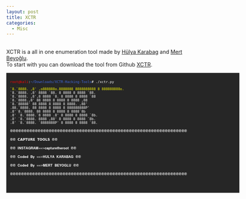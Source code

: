 ```yaml
---
layout: post
title: XCTR
categories:
  - Misc
---
```


<br>XCTR is a all in one enumeration tool made by [Hülya Karabag](https://www.instagram.com/tmrswrr/?hl=en) and [Mert Beyoğlu](https://www.instagram.com/mertbyo/?hl=en).
<br>To start with you can download the tool from Github [XCTR](https://github.com/capture0x/XCTR-Hacking-Tools).
<font size="1">
<div style="height:300px;width:600px;overflow:auto;background-color:#262626;color:White;scrollbar-base-color:gold;font-family:monospace;padding:10px;">
<p><font color="red">root@kali</font>:<font color="RoyalBlue">~/Downloads/XCTR-Hacking-Tools</font># ./xctr.py 
<br>
<p><font color="yellow">`8.`8888.      ,8'  ,o888888o.8888888 8888888888 8 888888888o.</font>
<br> `8.`8888.    ,8'  8888     `88.    8 8888       8 8888    `88.  
<br>  `8.`8888.  ,8',8 8888       `8.   8 8888       8 8888     `88  
<br>   `8.`8888.,8' 88 8888             8 8888       8 8888     ,88  
<br>    `8.`88888'  88 8888             8 8888       8 8888.   ,88'  
<br>    .88.`8888.  88 8888             8 8888       8 888888888P'   
<br>   .8'`8.`8888. 88 8888             8 8888       8 8888`8b       
<br>  .8'  `8.`8888.`8 8888       .8'   8 8888       8 8888 `8b.     
<br> .8'    `8.`8888.  8888     ,88'    8 8888       8 8888   `8b.   
<br>.8'      `8.`8888.  `8888888P'      8 8888       8 8888     `88.                                                   
<br>
<br>֎֎֎֎֎֎֎֎֎֎֎֎֎֎֎֎֎֎֎֎֎֎֎֎֎֎֎֎֎֎֎֎֎֎֎֎֎֎֎֎֎֎֎֎֎֎֎֎֎֎֎֎֎֎֎֎֎֎֎֎֎֎֎֎
<br>
<br>֎֎                       𝗖𝗔𝗣𝗧𝗨𝗥𝗘 𝗧𝗢𝗢𝗟𝗦                        ֎֎
<br>
<br>֎֎                 𝐈𝐍𝐒𝐓𝐀𝐆𝐑𝐀𝐌==>𝐜𝐚𝐩𝐭𝐮𝐫𝐞𝐭𝐡𝐞𝐫𝐨𝐨𝐭                 ֎֎
<br>
<br>֎֎                 𝐂𝐨𝐝𝐞𝐝 𝐁𝐲 ==>𝐇𝐔𝐋𝐘𝐀 𝐊𝐀𝐑𝐀𝐁𝐀𝐆                  ֎֎
<br>
<br>֎֎                 𝐂𝐨𝐝𝐞𝐝 𝐁𝐲 ==>𝐌𝐄𝐑𝐓 𝐁𝐄𝐘𝐎𝐆𝐋𝐔                   ֎֎
<br>
<br>֎֎֎֎֎֎֎֎֎֎֎֎֎֎֎֎֎֎֎֎֎֎֎֎֎֎֎֎֎֎֎֎֎֎֎֎֎֎֎֎֎֎֎֎֎֎֎֎֎֎֎֎֎֎֎֎֎֎֎֎֎֎֎֎
<br>
  
</div>
</font>
